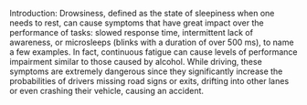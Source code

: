 

Introduction:
    Drowsiness, defined as the state of sleepiness when one 
needs to rest, can cause symptoms that have great impact over the 
performance of tasks: slowed response time, intermittent lack of 
awareness, or microsleeps (blinks with a duration of over 500 ms), 
to name a few examples. In fact, continuous fatigue can cause 
levels of performance impairment similar to those caused by 
alcohol. While driving, these symptoms are extremely dangerous 
since they significantly increase the probabilities of drivers 
missing road signs or exits, drifting into other lanes or even 
crashing their vehicle, causing an accident.
